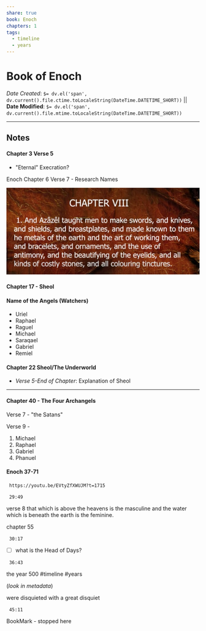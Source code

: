 ```yaml
---
share: true
book: Enoch
chapters: 1
tags:
  - timeline
  - years
---
```



# Book of Enoch

*Date Created*: `$= dv.el('span', dv.current().file.ctime.toLocaleString(DateTime.DATETIME_SHORT))` || **Date Modified**: `$= dv.el('span', dv.current().file.mtime.toLocaleString(DateTime.DATETIME_SHORT))`
<hr>

## Notes




#### Chapter 3 Verse 5

- "Eternal" Execration? 


Enoch Chapter 6 Verse 7 - Research Names



![Pasted image 20230619202557.png](../../Wikis/IMAGES/Pasted%20image%2020230619202557.png#)


#### Chapter 17 - Sheol





#### Name of the Angels (Watchers)

- Uriel
- Raphael
- Raguel
- Michael
- Saraqael
- Gabriel
- Remiel


#### Chapter 22 Sheol/The Underworld

- *Verse 5-End of Chapter*: Explanation of Sheol


<hr>


#### Chapter 40 - The Four Archangels

Verse 7 - "the Satans"

Verse 9 - 
1. Michael
2. Raphael
3. Gabriel
4. Phanuel

#### Enoch 37-71

```timestamp-url 
 https://youtu.be/EVtyZfXWUJM?t=1715
 ```

```timestamp 
 29:49
 ```
verse 8 that which is above the heavens is the masculine and the water which is beneath the earth is the feminine.

chapter 55

```timestamp 
 30:17
 ```

- [ ] what is the Head of Days?

```timestamp 
 36:43
 ```

the year 500 #timeline #years 

(*look in metadata*)

were disquieted with a great disquiet

```timestamp 
 45:11
 ```
BookMark - stopped here
